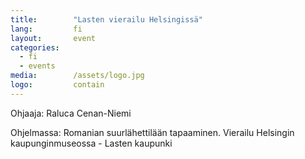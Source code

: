 ```yaml
---
title:        "Lasten vierailu Helsingissä"
lang:         fi
layout:       event
categories:
  - fi
  - events
media:        /assets/logo.jpg
logo:         contain
---
```


Ohjaaja: Raluca Cenan-Niemi

Ohjelmassa: Romanian suurlähettilään tapaaminen. Vierailu Helsingin kaupunginmuseossa - Lasten kaupunki